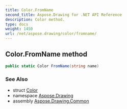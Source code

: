 ```yaml
---
title: Color.FromName
second_title: Aspose.Drawing for .NET API Reference
description: Color method. 
type: docs
weight: 1450
url: /net/aspose.drawing/color/fromname/
---
```

## Color.FromName method

```csharp
public static Color FromName(string name)
```

### See Also

* struct [Color](../)
* namespace [Aspose.Drawing](../../color/)
* assembly [Aspose.Drawing.Common](../../../)


